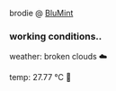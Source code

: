 brodie @ [BluMint](https://www.linkedin.com/company/blumint-io/)

<!--weather_start-->
### working conditions..

weather: broken clouds ☁️

temp: 27.77 °C 🥶

<!--weather_end-->
